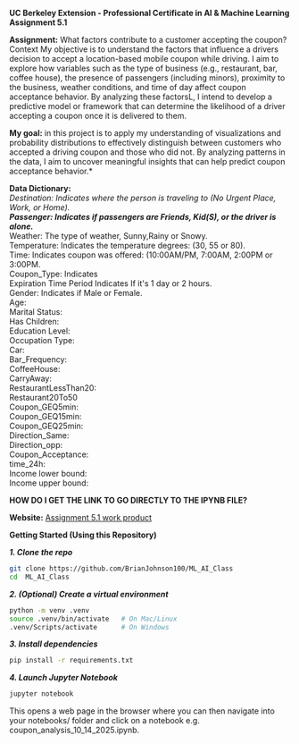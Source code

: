 
**UC Berkeley Extension - Professional Certificate in AI & Machine Learning Assignment 5.1**

**Assignment:** What factors contribute to a customer accepting the coupon?
Context My objective is to understand the factors that influence a drivers decision to accept a location-based mobile coupon while driving. I aim to explore how variables such as the type of business (e.g., restaurant, bar, coffee house), the presence of passengers (including minors), proximity to the business, weather conditions, and time of day affect coupon acceptance behavior. By analyzing these factorsL, I intend to develop a predictive model or framework that can determine the likelihood of a driver accepting a coupon once it is delivered to them.

**My goal:** in this project is to apply my understanding of visualizations and probability distributions to effectively distinguish between customers who accepted a driving coupon and those who did not. By analyzing patterns in the data, I aim to uncover meaningful insights that can help predict coupon acceptance behavior.*

**Data Dictionary:<br>**
*Destination:        Indicates where the person is traveling to (No Urgent Place, Work, or Home).<br>*
***Passenger:          Indicates if passengers are Friends, Kid(S), or the driver is alone.<br>***
Weather:            The type of weather, Sunny,Rainy or Snowy.<br>
Temperature:        Indicates the temperature degrees: (30, 55 or 80).<br>
Time:               Indicates coupon was offered: (10:00AM/PM, 7:00AM, 2:00PM or 3:00PM.<br>
Coupon_Type:        Indicates <br>
Expiration Time Period  Indicates If it's 1 day or 2 hours.<br>
Gender:             Indicates if Male or Female.<br>
Age:                <br>
Marital Status:     <br>
Has Children:       <br>
Education Level:    <br>
Occupation Type:    <br>
Car:                <br>
Bar_Frequency:      <br>
CoffeeHouse:        <br>
CarryAway:          <br>
RestaurantLessThan20:<br>
Restaurant20To50     <br>
Coupon_GEQ5min:     <br>
Coupon_GEQ15min:    <br>
Coupon_GEQ25min:    <br>
Direction_Same:     <br>
Direction_opp:      <br>
Coupon_Acceptance:  <br>
time_24h:           <br>
Income lower bound: <br>
Income upper bound: <br>


**HOW DO I GET THE LINK TO GO DIRECTLY TO THE IPYNB FILE?**

**Website:**
[Assignment 5.1 work product](https://github.com/BrianJohnson100/ML_AI_Class/blob/main/coupon_analysis_10_14_2025.ipynb?short_path=ef19478)


**Getting Started (Using this Repository)**

***1.  Clone the repo***
```bash
git clone https://github.com/BrianJohnson100/ML_AI_Class
cd  ML_AI_Class
```

***2.  (Optional) Create a virtual environment***
```bash
python -m venv .venv
source .venv/bin/activate   # On Mac/Linux
.venv/Scripts/activate      # On Windows
```

***3. Install dependencies***
```bash
pip install -r requirements.txt
```

***4. Launch Jupyter Notebook***
```bash
jupyter notebook
```
This opens a web page in the browser where you can then navigate into your notebooks/ folder and click on a notebook e.g. coupon_analysis_10_14_2025.ipynb.